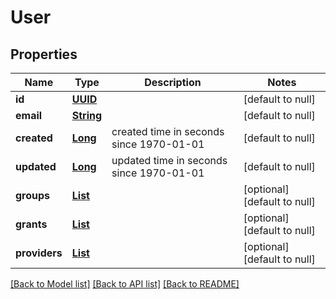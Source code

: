 # User
## Properties

Name | Type | Description | Notes
------------ | ------------- | ------------- | -------------
**id** | [**UUID**](UUID.md) |  | [default to null]
**email** | [**String**](string.md) |  | [default to null]
**created** | [**Long**](long.md) | created time in seconds since 1970-01-01 | [default to null]
**updated** | [**Long**](long.md) | updated time in seconds since 1970-01-01 | [default to null]
**groups** | [**List**](Group.md) |  | [optional] [default to null]
**grants** | [**List**](Grant.md) |  | [optional] [default to null]
**providers** | [**List**](Provider.md) |  | [optional] [default to null]

[[Back to Model list]](../README.md#documentation-for-models) [[Back to API list]](../README.md#documentation-for-api-endpoints) [[Back to README]](../README.md)


